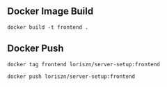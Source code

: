 ## Docker Image Build 
```
docker build -t frontend .
```
## Docker Push
```
docker tag frontend loriszn/server-setup:frontend
```
```
docker push loriszn/server-setup:frontend
```

